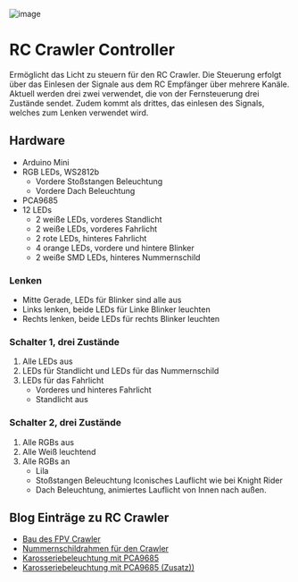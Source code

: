 ![image](https://user-images.githubusercontent.com/3693209/196634372-ca180ffc-9073-49d0-87bd-1a6f43d3d826.png)

# RC Crawler Controller
Ermöglicht das Licht zu steuern für den RC Crawler. Die Steuerung erfolgt über das Einlesen der Signale aus dem RC Empfänger über mehrere Kanäle.
Aktuell werden drei zwei verwendet, die von der Fernsteuerung drei Zustände sendet. Zudem kommt als drittes, das einlesen des Signals, welches zum Lenken verwendet wird.

## Hardware
- Arduino Mini
- RGB LEDs, WS2812b
  - Vordere Stoßstangen Beleuchtung
  - Vordere Dach Beleuchtung
- PCA9685
- 12 LEDs
  - 2 weiße LEDs, vorderes Standlicht
  - 2 weiße LEDs, vorderes Fahrlicht
  - 2 rote LEDs, hinteres Fahrlicht
  - 4 orange LEDs, vordere und hintere Blinker
  - 2 weiße SMD LEDs, hinteres Nummernschild

### Lenken
- Mitte Gerade, LEDs für Blinker sind alle aus
- Links lenken, beide LEDs für Linke Blinker leuchten
- Rechts lenken, beide LEDs für rechts Blinker leuchten

### Schalter 1, drei Zustände
1. Alle LEDs aus
2. LEDs für  Standlicht und LEDs für das Nummernschild
3. LEDs für das Fahrlicht
   - Vorderes und hinteres Fahrlicht
   - Standlicht aus

### Schalter 2, drei Zustände
1. Alle RGBs aus
2. Alle Weiß leuchtend
3. Alle RGBs an
   - Lila
   - Stoßstangen Beleuchtung Iconisches Lauflicht wie bei Knight Rider
   - Dach Beleuchtung, animiertes Lauflicht von Innen nach außen.

## Blog Einträge zu RC Crawler
- [Bau des FPV Crawler](https://meineweltinmeinemkopf.blogspot.com/2021/08/bau-des-fpv-crawler.html)
- [Nummernschildrahmen für den Crawler](https://meineweltinmeinemkopf.blogspot.com/2021/09/nummernschildrahmen-fur-den-crawler.html)
- [Karosseriebeleuchtung mit PCA9685](https://meineweltinmeinemkopf.blogspot.com/2022/04/karosseriebeleuchtung-mit-pca9685.html)
- [Karosseriebeleuchtung mit PCA9685 (Zusatz))](https://meineweltinmeinemkopf.blogspot.com/2022/05/karosserie-beleuchtung-mit-pca9685.html)

